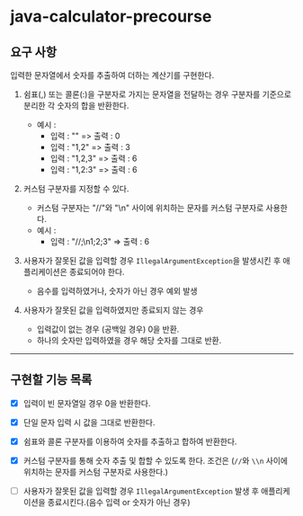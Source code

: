 # java-calculator-precourse

## 요구 사항
입력한 문자열에서 숫자를 추출하여 더하는 계산기를 구현한다.

1. 쉼표(,) 또는 콜론(:)을 구분자로 가지는 문자열을 전달하는 경우 구분자를 기준으로 분리한 각 숫자의 합을 반환한다.
    - 예시 :
        - 입력 : "" => 출력 : 0
        - 입력 : "1,2" => 출력 : 3
        - 입력 : "1,2,3" => 출력 : 6
        - 입력 : "1,2:3" => 출력 : 6

2. 커스텀 구분자를 지정할 수 있다.
    - 커스텀 구분자는 "//"와 "\\n" 사이에 위치하는 문자를 커스텀 구분자로 사용한다.
    - 예시 :
        - 입력 : "//;\n1;2;3" => 출력 : 6

3. 사용자가 잘못된 값을 입력할 경우 `IllegalArgumentException`을 발생시킨 후 애플리케이션은 종료되어야 한다.
    - 음수를 입력하였거나, 숫자가 아닌 경우 예외 발생

4. 사용자가 잘못된 값을 입력하였지만 종료되지 않는 경우
    - 입력값이 없는 경우 (공백일 경우) 0을 반환.
    - 하나의 숫자만 입력하였을 경우 해당 숫자를 그대로 반환.
___

## 구현할 기능 목록
- [x] 입력이 빈 문자열일 경우 0을 반환한다.
- [x] 단일 문자 입력 시 값을 그대로 반환한다. 
- [x] 쉼표와 콜론 구분자를 이용하여 숫자를 추출하고 합하여 반환한다.
- [x] 커스텀 구분자를 통해 숫자 추출 및 합할 수 있도록 한다. 조건은 (`//`와 `\\n` 사이에 위치하는 문자를 커스텀 구분자로 사용한다.)
- [ ] 사용자가 잘못된 값을 입력할 경우 `IllegalArgumentException` 발생 후 애플리케이션을 종료시킨다.(음수 입력 or 숫자가 아닌 경우)

